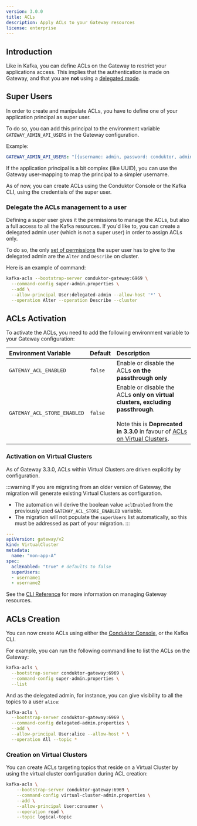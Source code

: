 ```yaml
---
version: 3.0.0
title: ACLs
description: Apply ACLs to your Gateway resources
license: enterprise
---
```


## Introduction

Like in Kafka, you can define ACLs on the Gateway to restrict your applications access. This implies that the authentication is made on Gateway, and that you are **not** using a [delegated mode](/gateway/configuration/kafka-authentication/#delegated-authentication).

## Super Users

In order to create and manipulate ACLs, you have to define one of your application principal as super user.

To do so, you can add this principal to the environment variable `GATEWAY_ADMIN_API_USERS` in the Gateway configuration.

Example:
```yaml
GATEWAY_ADMIN_API_USERS: "[{username: admin, password: conduktor, admin: true}, {username: super-admin, password: whatever, admin: true}]"
```

If the application principal is a bit complex (like UUID), you can use the Gateway user-mapping to map the principal to a simpler username.

As of now, you can create ACLs using the Conduktor Console or the Kafka CLI, using the credentials of the super user.

### Delegate the ACLs management to a user

Defining a super user gives it the permissions to manage the ACLs, but also a full access to all the Kafka resources. If you'd like to, you can create a delegated admin user (which is not a super user) in order to assign ACLs only.

To do so, the only [set of permissions](https://docs.confluent.io/platform/current/kafka/authorization.html#cluster-resource-operations) the super user has to give to the delegated admin are the `Alter` and `Describe` on cluster.

Here is an example of command:
```bash
kafka-acls --bootstrap-server conduktor-gateway:6969 \
  --command-config super-admin.properties \
  --add \
  --allow-principal User:delegated-admin --allow-host '*' \
  --operation Alter --operation Describe --cluster
```

## ACLs Activation

To activate the ACLs, you need to add the following environment variable to your Gateway configuration:

| Environment Variable        | Default | Description                                                                   |
|:----------------------------|:--------|:------------------------------------------------------------------------------|
| `GATEWAY_ACL_ENABLED`       | `false` | Enable or disable the ACLs **on the passthrough only**                        |
| `GATEWAY_ACL_STORE_ENABLED` | `false` | <div>Enable or disable the ACLs **only on virtual clusters, excluding passthrough**.</div><br /><div>Note this is **Deprecated in 3.3.0** in favour of [ACLs on Virtual Clusters](#acls-activation-on-virtual-clusters).</div>   |

### Activation on Virtual Clusters

As of Gateway 3.3.0, ACLs within Virtual Clusters are driven explicitly by configuration. 

:::warning
If you are migrating from an older version of Gateway, the migration will generate existing Virtual Clusters as configuration. 

 - The automation will derive the boolean value `aclEnabled` from the previously used `GATEWAY_ACL_STORE_ENABLED` variable. 
 - The migration will not populate the `superUsers` list automatically, so this must be addressed as part of your migration. 
:::

```yaml
---
apiVersion: gateway/v2
kind: VirtualCluster
metadata:
  name: "mon-app-A"
spec:
  aclEnabled: "true" # defaults to false
  superUsers:
  - username1
  - username2
```

See the [CLI Reference](../reference/cli-reference.md) for more information on managing Gateway resources.


## ACLs Creation

You can now create ACLs using either the [Conduktor Console](/platform/navigation/console/service-accounts), or the Kafka CLI.

For example, you can run the following command line to list the ACLs on the Gateway:
```bash
kafka-acls \
  --bootstrap-server conduktor-gateway:6969 \
  --command-config super-admin.properties \
  --list
```

And as the delegated admin, for instance, you can give visibility to all the topics to a user `alice`:
```bash
kafka-acls \
  --bootstrap-server conduktor-gateway:6969 \
  --command-config delegated-admin.properties \
  --add \
  --allow-principal User:alice --allow-host * \
  --operation All --topic *
```

### Creation on Virtual Clusters

You can create ACLs targeting topics that reside on a Virtual Cluster by using the virtual cluster configuration during ACL creation:
```bash
kafka-acls \
    --bootstrap-server conduktor-gateway:6969 \
    --command-config virtual-cluster-admin.properties \
    --add \
    --allow-principal User:consumer \
    --operation read \
    --topic logical-topic
```
